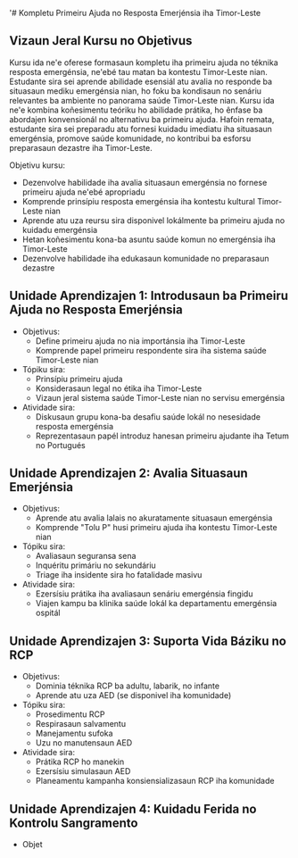 '# Kompletu Primeiru Ajuda no Resposta Emerjénsia iha Timor-Leste

## Vizaun Jeral Kursu no Objetivus

Kursu ida ne'e oferese formasaun kompletu iha primeiru ajuda no téknika resposta emergénsia, ne'ebé tau matan ba kontestu Timor-Leste nian. Estudante sira sei aprende abilidade esensiál atu avalia no responde ba situasaun mediku emergénsia nian, ho foku ba kondisaun no senáriu relevantes ba ambiente no panorama saúde Timor-Leste nian. Kursu ida ne'e kombina koñesimentu teóriku ho abilidade prátika, ho ênfase ba abordajen konvensionál no alternativu ba primeiru ajuda. Hafoin remata, estudante sira sei preparadu atu fornesi kuidadu imediatu iha situasaun emergénsia, promove saúde komunidade, no kontribui ba esforsu preparasaun dezastre iha Timor-Leste.

Objetivu kursu:
- Dezenvolve habilidade iha avalia situasaun emergénsia no fornese primeiru ajuda ne'ebé apropriadu
- Komprende prinsípiu resposta emergénsia iha kontestu kultural Timor-Leste nian
- Aprende atu uza reursu sira disponivel lokálmente ba primeiru ajuda no kuidadu emergénsia
- Hetan koñesimentu kona-ba asuntu saúde komun no emergénsia iha Timor-Leste
- Dezenvolve habilidade iha edukasaun komunidade no preparasaun dezastre

## Unidade Aprendizajen 1: Introdusaun ba Primeiru Ajuda no Resposta Emerjénsia
- Objetivus:
  * Define primeiru ajuda no nia importánsia iha Timor-Leste
  * Komprende papel primeiru respondente sira iha sistema saúde Timor-Leste nian
- Tópiku sira:
  * Prinsípiu primeiru ajuda
  * Konsiderasaun legal no étika iha Timor-Leste
  * Vizaun jeral sistema saúde Timor-Leste nian no servisu emergénsia
- Atividade sira:
  * Diskusaun grupu kona-ba desafiu saúde lokál no nesesidade resposta emergénsia
  * Reprezentasaun papél introduz hanesan primeiru ajudante iha Tetum no Portugués

## Unidade Aprendizajen 2: Avalia Situasaun Emerjénsia
- Objetivus:
  * Aprende atu avalia lalais no akuratamente situasaun emergénsia
  * Komprende "Tolu P" husi primeiru ajuda iha kontestu Timor-Leste nian
- Tópiku sira:
  * Avaliasaun seguransa sena
  * Inquéritu primáriu no sekundáriu
  * Triage iha insidente sira ho fatalidade masivu
- Atividade sira:
  * Ezersísiu prátika iha avaliasaun senáriu emergénsia fingidu
  * Viajen kampu ba klinika saúde lokál ka departamentu emergénsia ospitál

## Unidade Aprendizajen 3: Suporta Vida Báziku no RCP
- Objetivus:
  * Dominia téknika RCP ba adultu, labarik, no infante
  * Aprende atu uza AED (se disponivel iha komunidade)
- Tópiku sira:
  * Prosedimentu RCP
  * Respirasaun salvamentu
  * Manejamentu sufoka
  * Uzu no manutensaun AED
- Atividade sira:
  * Prátika RCP ho manekin
  * Ezersísiu simulasaun AED
  * Planeamentu kampanha konsiensializasaun RCP iha komunidade

## Unidade Aprendizajen 4: Kuidadu Ferida no Kontrolu Sangramento
- Objet